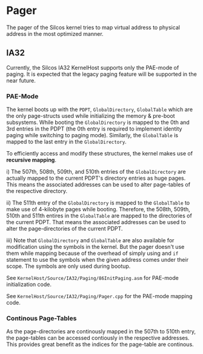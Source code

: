 # Pager

The pager of the Silcos kernel tries to map virtual address to physical address in the most optimized manner.

## IA32

Currently, the Silcos IA32 KernelHost supports only the PAE-mode of paging. It is expected that the legacy paging feature will be supported in the near future.

### PAE-Mode

The kernel boots up with the `PDPT`, `GlobalDirectory`, `GlobalTable` which are the only page-structs used while initializing the memory & pre-boot subsystems. While booting the `GlobalDirectory` is mapped to the 0th and 3rd entries in the PDPT (the 0th entry is required to implement identity paging while switching to paging mode). Similarly, the `GlobalTable` is mapped to the last entry in the `GlobalDirectory`.

To efficiently access and modify these structures, the kernel makes use of **recursive mapping**.

i) The 507th, 508th, 509th, and 510th entries of the `GlobalDirectory` are actually mapped to the current PDPT's directory entries as huge pages. This means the associated addresses can be used to alter page-tables of the respective directory.

ii) The 511th entry of the `GlobalDirectory` is mapped to the `GlobalTable` to make use of 4-kilobyte pages while booting. Therefore, the 508th, 509th, 510th and 511th entires in the `GlobalTable` are mapped to the directories of the current PDPT. That means the associated addresses can be used to alter the page-directories of the current PDPT.

iii) Note that `GlobalDirectory` and `GlobalTable` are also available for modification using the symbols in the kernel. But the pager doesn't use them while mapping because of the overhead of simply using and `if` statement to use the symbols when the given address comes under their scope. The symbols are only used during bootup.

See `KernelHost/Source/IA32/Paging/86InitPaging.asm` for PAE-mode initialization code.

See `KernelHost/Source/IA32/Paging/Pager.cpp` for the PAE-mode mapping code.

### Continous Page-Tables

As the page-directories are continously mapped in the 507th to 510th entry, the page-tables can be accessed contiously in the respective addresses. This provides great benefit as the indices for the page-table are continous.